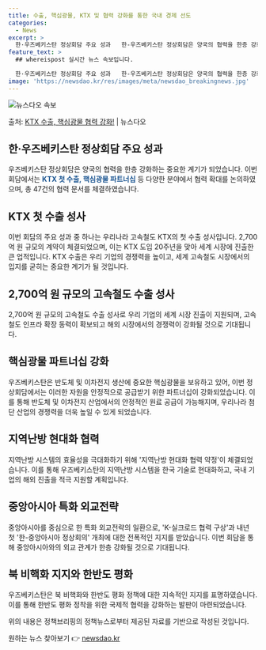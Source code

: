 ```yaml
---
title: 수출, 핵심광물, KTX 및 협력 강화를 통한 국내 경제 선도
categories:
  - News
excerpt: >
  한·우즈베키스탄 정상회담 주요 성과   한-우즈베키스탄 정상회담은 양국의 협력을 한층 강화하는 중요한 계기가…
feature_text: >
  ## whereispost 실시간 뉴스 속보입니다.

  한·우즈베키스탄 정상회담 주요 성과   한-우즈베키스탄 정상회담은 양국의 협력을 한층 강화하는 중요한 계기가…
image: 'https://newsdao.kr/res/images/meta/newsdao_breakingnews.jpg'
---
```


![뉴스다오 속보](https://newsdao.kr/res/images/meta/newsdao_breakingnews.jpg)

<p>출처: <a href="https://newsdao.kr/4261" rel="dofollow">KTX 수출, 핵심광물 협력 강화!</a> | 뉴스다오</p>

<h2 data-ke-size="size26">한·우즈베키스탄 정상회담 주요 성과</h2>
우즈베키스탄 정상회담은 양국의 협력을 한층 강화하는 중요한 계기가 되었습니다. 이번 회담에서는 <b><span style="color: #1a5490;">KTX 첫 수출, 핵심광물 파트너십</span></b> 등 다양한 분야에서 협력 확대를 논의하였으며, 총 47건의 협력 문서를 체결하였습니다.

<h2 data-ke-size="size26">KTX 첫 수출 성사</h2>
이번 회담의 주요 성과 중 하나는 우리나라 고속철도 KTX의 첫 수출 성사입니다. 2,700억 원 규모의 계약이 체결되었으며, 이는 KTX 도입 20주년을 맞아 세계 시장에 진출한 큰 업적입니다. KTX 수출은 우리 기업의 경쟁력을 높이고, 세계 고속철도 시장에서의 입지를 굳히는 중요한 계기가 될 것입니다.

<h2 data-ke-size="size26">2,700억 원 규모의 고속철도 수출 성사</h2>
2,700억 원 규모의 고속철도 수출 성사로 우리 기업의 세계 시장 진출이 지원되며, 고속철도 인프라 확장 동력이 확보되고 해외 시장에서의 경쟁력이 강화될 것으로 기대됩니다.

<h2 data-ke-size="size26">핵심광물 파트너십 강화</h2>
우즈베키스탄은 반도체 및 이차전지 생산에 중요한 핵심광물을 보유하고 있어, 이번 정상회담에서는 이러한 자원을 안정적으로 공급받기 위한 파트너십이 강화되었습니다. 이를 통해 반도체 및 이차전지 산업에서의 안정적인 원료 공급이 가능해지며, 우리나라 첨단 산업의 경쟁력을 더욱 높일 수 있게 되었습니다.

<h2 data-ke-size="size26">지역난방 현대화 협력</h2>
지역난방 시스템의 효율성을 극대화하기 위해 '지역난방 현대화 협력 약정'이 체결되었습니다. 이를 통해 우즈베키스탄의 지역난방 시스템을 한국 기술로 현대화하고, 국내 기업의 해외 진출을 적극 지원할 계획입니다.

<h2 data-ke-size="size26">중앙아시아 특화 외교전략</h2>
중앙아시아를 중심으로 한 특화 외교전략의 일환으로, 'K-실크로드 협력 구상'과 내년 첫 '한-중앙아시아 정상회의' 개최에 대한 전폭적인 지지를 받았습니다. 이번 회담을 통해 중앙아시아와의 외교 관계가 한층 강화될 것으로 기대됩니다.

<h2 data-ke-size="size26">북 비핵화 지지와 한반도 평화</h2>
우즈베키스탄은 북 비핵화와 한반도 평화 정책에 대한 지속적인 지지를 표명하였습니다. 이를 통해 한반도 평화 정착을 위한 국제적 협력을 강화하는 발판이 마련되었습니다.

위의 내용은 정책브리핑의 정책뉴스로부터 제공된 자료를 기반으로 작성된 것입니다. 

원하는 뉴스 찾아보기 👉 <a href="https://newsdao.kr" rel="dofollow">newsdao.kr</a>


